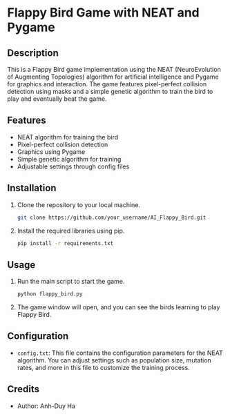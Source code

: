 # Flappy Bird Game with NEAT and Pygame

## Description
This is a Flappy Bird game implementation using the NEAT (NeuroEvolution of Augmenting Topologies) algorithm for artificial intelligence and Pygame for graphics and interaction. The game features pixel-perfect collision detection using masks and a simple genetic algorithm to train the bird to play and eventually beat the game.

## Features
- NEAT algorithm for training the bird
- Pixel-perfect collision detection
- Graphics using Pygame
- Simple genetic algorithm for training
- Adjustable settings through config files

## Installation
1. Clone the repository to your local machine.
   ```bash
   git clone https://github.com/your_username/AI_Flappy_Bird.git
   ```
2. Install the required libraries using pip.
   ```bash
   pip install -r requirements.txt
   ```

## Usage
1. Run the main script to start the game.
   ```bash
   python flappy_bird.py
   ```
2. The game window will open, and you can see the birds learning to play Flappy Bird.

## Configuration
- `config.txt`: This file contains the configuration parameters for the NEAT algorithm. You can adjust settings such as population size, mutation rates, and more in this file to customize the training process.

## Credits
- Author: Anh-Duy Ha